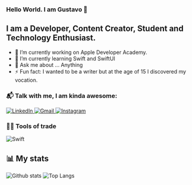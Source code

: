 ### Hello World. I am Gustavo  👋

## I am a Developer, Content Creator, Student and Technology Enthusiast.

- 🔭 I’m currently working on Apple Developer Academy.
- 🌱 I’m currently learning Swift and SwiftUI
- 💬 Ask me about ... Anything
- ⚡ Fun fact: I wanted to be a writer but at the age of 15 I discovered my vocation.

### :mailbox_with_mail:  Talk with me, I am kinda awesome:

<p>
  <a href="https://www.linkedin.com/in/gustavo-gabriel-anjos/">
    <img alt="LinkedIn" src="https://img.shields.io/badge/linkedin%20-%230077B5.svg?&style=for-the-badge&logo=linkedin&logoColor=white"/>
  </a>

   <a href="mailto:gustavoanjos42@gmail.com">
      <img alt="Gmail" src="https://img.shields.io/badge/Gmail-D14836?style=for-the-badge&logo=gmail&logoColor=white" />
  </a>

  <a href="https://www.instagram.com/programadordebugado/">
    <img alt="Instagram" src="https://img.shields.io/badge/Instagram%20-%23E4405F.svg?&style=for-the-badge&logo=Instagram&logoColor=white"/>
  </a>
</p>

### :technologist: Tools of trade
<p>
  <img alt="Swift" src="https://img.shields.io/badge/swift-%23FA7343.svg?&style=for-the-badge&logo=swift&logoColor=white"/>
</p>

## :bar_chart: My stats
![Github stats](https://github-readme-stats.vercel.app/api?username=Gustavo-Gabriel&count_private=true&hide=issues&show_icons=true)
![Top Langs](https://github-readme-stats.vercel.app/api/top-langs/?username=Gustavo-Gabriel&layout=compact)
